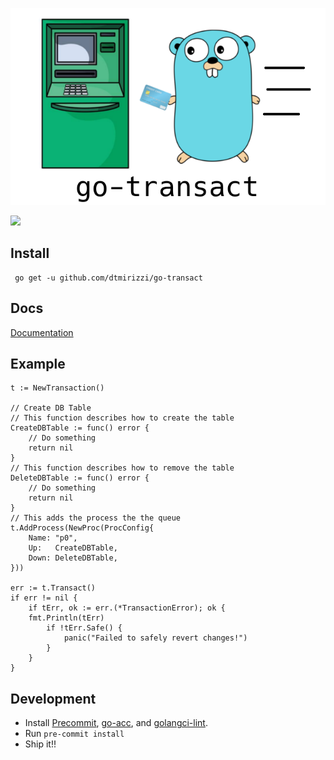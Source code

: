 
![](assets/logo.png)

![](https://github.com/dtmirizzi/go-transact/workflows/Test/badge.svg)


## Install 
```$xslt
 go get -u github.com/dtmirizzi/go-transact
```
## Docs 
[Documentation](https://godoc.org/github.com/dtmirizzi/go-transact/pkg)
## Example 
```
t := NewTransaction()
	
// Create DB Table 
// This function describes how to create the table
CreateDBTable := func() error {
	// Do something
	return nil
}
// This function describes how to remove the table 
DeleteDBTable := func() error {
	// Do something
	return nil
}
// This adds the process the the queue 
t.AddProcess(NewProc(ProcConfig{
	Name: "p0",
	Up:   CreateDBTable,
	Down: DeleteDBTable,
}))

err := t.Transact()
if err != nil {
	if tErr, ok := err.(*TransactionError); ok {
	fmt.Println(tErr)
        if !tErr.Safe() {
            panic("Failed to safely revert changes!")
        }
    }	
}
```



## Development
- Install [Precommit](https://pre-commit.com/), [go-acc](https://github.com/ory/go-acc), and [golangci-lint](https://github.com/golangci/golangci-lint).
- Run ```pre-commit install```
- Ship it!! 
